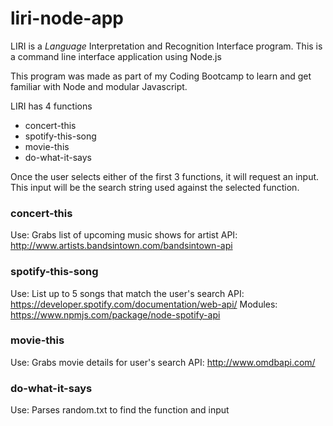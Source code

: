 # liri-node-app
LIRI is a _Language_ Interpretation and Recognition Interface program. This is a command line interface application using Node.js

This program was made as part of my Coding Bootcamp to learn and get familiar with Node and modular Javascript.

LIRI has 4 functions
* concert-this
* spotify-this-song
* movie-this
* do-what-it-says

Once the user selects either of the first 3 functions, it will request an input. This input will be the search string used against the selected function.

### concert-this
Use: Grabs list of upcoming music shows for artist
API: http://www.artists.bandsintown.com/bandsintown-api

### spotify-this-song
Use: List up to 5 songs that match the user's search
API: https://developer.spotify.com/documentation/web-api/
Modules: https://www.npmjs.com/package/node-spotify-api

### movie-this
Use: Grabs movie details for user's search
API: http://www.omdbapi.com/

### do-what-it-says
Use: Parses random.txt to find the function and input